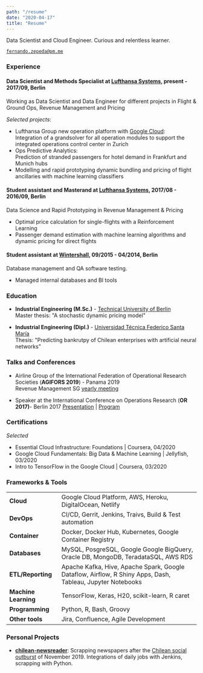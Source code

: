 ```yaml
---
path: "/resume"
date: "2020-04-17"
title: "Resume"
---
```


Data Scientist and Cloud Engineer. Curious and relentless learner.

[`fernando.zepeda@pm.me`](fernando.zepeda@pm.me)

### Experience 

#### Data Scientist and Methods Specialist at [Lufthansa Systems](https://www.lhsystems.com/), present - 2017/09, Berlin

Working as Data Scientist and Data Engineer for different projects in Flight & Ground Ops, Revenue Management and Pricing   

*Selected projects*:
- Lufthansa Group new operation platform with [Google Cloud](https://cloud.google.com/):   
Integration of a grandsolver for all operation modules to support the integrated operations control center in Zurich
- Ops Predictive Analytics:  
 Prediction of stranded passengers for hotel demand in Frankfurt and Munich hubs 
- Modelling and rapid prototyping dynamic bundling and pricing of flight ancillaries with machine learning classifiers 

#### Student assistant and Masterand at [Lufthansa Systems](https://www.lhsystems.com/), 2017/08 - 2016/09, Berlin

Data Science and Rapid Prototyping in Revenue Management & Pricing

- Optimal price calculation for single-flights with a  Reinforcement Learning 
- Passenger demand estimation with machine learning algorithms and dynamic pricing for direct flights


#### Student assistant at [Wintershall](https://wintershalldea.com/en), 09/2015 - 04/2014, Berlin

Database management and QA software testing. 

- Managed internal databases and BI tools 

### Education 
-  **<span class="colored-text_1">Industrial Engineering (M.Sc.)</span>** - [Technical University of Berlin](https://www.tu-berlin.de/menue/home/)  
Master thesis: "A stochastic dynamic pricing model"

-  **<span class="colored-text_1">Industrial Engineering (Dipl.)</span>** - 
[Universidad Técnica Federico Santa María](https://www.usm.cl/)  
Thesis: "Predicting bankrutpy of Chilean enterprises with artificial neural networks"

### Talks and Conferences 

- Airline Group of the International Federation of Operational Research Societies (**<span class="colored-text_1">AGIFORS 2019</span>**) - Panama 2019  
Revenue Management SG [yearly meeting](https://agifors.org/rm-2019)

- Speaker at the International Conference on Operations Research (**<span class="colored-text_1">OR 2017</span>)**- Berlin 2017 [Presentation](https://www.dropbox.com/s/h7vtkc215zh3r43/OR_2017.pdf?dl=0) | [Program](https://www.euro-online.org/conf/admin/tmp/program-gor2017.pdf)


### Certifications 

*Selected*

- Essential Cloud Infrastructure: Foundations | Coursera, 04/2020
- Google Cloud Fundamentals: Big Data & Machine Learning | Jellyfish, 03/2020
- Intro to TensorFlow in the Google Cloud | Coursera, 03/2020

### Frameworks & Tools 

|  |         | 
|------------|---------------|
|**<span class="colored-text_1">Cloud</span>**     | Google Cloud Platform, AWS, Heroku, DigitalOcean, Netlify|
|**<span class="colored-text_1">DevOps</span>**      | CI/CD, Gerrit, Jenkins, Traivs, Build & Test automation    |
|**<span class="colored-text_1">Container</span>**  | Docker, Docker Hub, Kubernetes, Google Container Registry|
|**<span class="colored-text_1">Databases</span>** | MySQL, PosgreSQL, Google Google BigQuery, Oracle DB, MongoDB, TeradataSQL, AWS RDS|
|**<span class="colored-text_1">ETL/Reporting</span>** | Apache Kafka, Hive, Apache Spark, Google Dataflow, Airflow, R Shiny Apps, Dash, Tableau, Jupyter Notebooks|
|**<span class="colored-text_1">Machine Learning</span>** | TensorFlow, Keras, H20, scikit-learn, R caret|
|**<span class="colored-text_1">Programming</span>**  | Python, R, Bash, Groovy | 
| **<span class="colored-text_1">Other tools</span>** | Jira, Confluence, Agile Development | 


### Personal Projects 

- **[chilean-newsreader](https://github.com/Fmrhj/chile-newsreader)**: Scrapping newspapers after the [Chilean social outburst](https://www.google.com/search?q=Chilean+social+outburst) of November 2019. Integrations of daily jobs with Jenkins, scrapping with Python. 